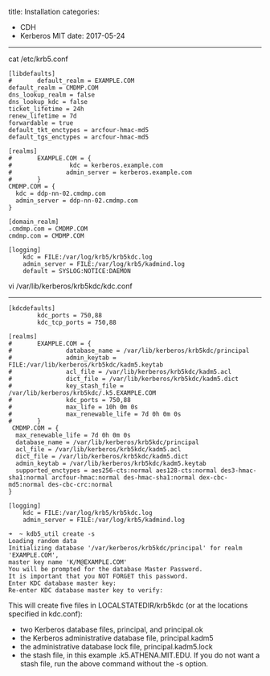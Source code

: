 title: Installation
categories: 
- CDH
- Kerberos MIT
date: 2017-05-24
---
cat /etc/krb5.conf

```
[libdefaults]
#       default_realm = EXAMPLE.COM 
default_realm = CMDMP.COM
dns_lookup_realm = false
dns_lookup_kdc = false
ticket_lifetime = 24h
renew_lifetime = 7d
forwardable = true
default_tkt_enctypes = arcfour-hmac-md5
default_tgs_enctypes = arcfour-hmac-md5

[realms]
#       EXAMPLE.COM = {
#                kdc = kerberos.example.com
#               admin_server = kerberos.example.com
#       }
CMDMP.COM = {
  kdc = ddp-nn-02.cmdmp.com
  admin_server = ddp-nn-02.cmdmp.com
}

[domain_realm]
.cmdmp.com = CMDMP.COM
cmdmp.com = CMDMP.COM

[logging]
    kdc = FILE:/var/log/krb5/krb5kdc.log
    admin_server = FILE:/var/log/krb5/kadmind.log
    default = SYSLOG:NOTICE:DAEMON

```

vi /var/lib/kerberos/krb5kdc/kdc.conf 

---
```
[kdcdefaults]
        kdc_ports = 750,88
        kdc_tcp_ports = 750,88

[realms]
#       EXAMPLE.COM = {
#               database_name = /var/lib/kerberos/krb5kdc/principal
#               admin_keytab = FILE:/var/lib/kerberos/krb5kdc/kadm5.keytab
#               acl_file = /var/lib/kerberos/krb5kdc/kadm5.acl
#               dict_file = /var/lib/kerberos/krb5kdc/kadm5.dict
#               key_stash_file = /var/lib/kerberos/krb5kdc/.k5.EXAMPLE.COM
#               kdc_ports = 750,88
#               max_life = 10h 0m 0s
#               max_renewable_life = 7d 0h 0m 0s
#       }
 CMDMP.COM = {
  max_renewable_life = 7d 0h 0m 0s
  database_name = /var/lib/kerberos/krb5kdc/principal
  acl_file = /var/lib/kerberos/krb5kdc/kadm5.acl
  dict_file = /var/lib/kerberos/krb5kdc/kadm5.dict
  admin_keytab = /var/lib/kerberos/krb5kdc/kadm5.keytab
  supported_enctypes = aes256-cts:normal aes128-cts:normal des3-hmac-sha1:normal arcfour-hmac:normal des-hmac-sha1:normal dex-cbc-md5:normal des-cbc-crc:normal
}

[logging]
    kdc = FILE:/var/log/krb5/krb5kdc.log
    admin_server = FILE:/var/log/krb5/kadmind.log
```


```
➜  ~ kdb5_util create -s
Loading random data
Initializing database '/var/kerberos/krb5kdc/principal' for realm 'EXAMPLE.COM',
master key name 'K/M@EXAMPLE.COM'
You will be prompted for the database Master Password.
It is important that you NOT FORGET this password.
Enter KDC database master key: 
Re-enter KDC database master key to verify: 
```

This will create five files in LOCALSTATEDIR/krb5kdc (or at the locations specified in kdc.conf):

- two Kerberos database files, principal, and principal.ok
- the Kerberos administrative database file, principal.kadm5
- the administrative database lock file, principal.kadm5.lock
- the stash file, in this example .k5.ATHENA.MIT.EDU. If you do not want a stash file, run the above command without the -s option.